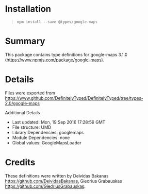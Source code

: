 # Installation
> `npm install --save @types/google-maps`

# Summary
This package contains type definitions for google-maps 3.1.0 (https://www.npmjs.com/package/google-maps).

# Details
Files were exported from https://www.github.com/DefinitelyTyped/DefinitelyTyped/tree/types-2.0/google-maps

Additional Details
 * Last updated: Mon, 19 Sep 2016 17:28:59 GMT
 * File structure: UMD
 * Library Dependencies: googlemaps
 * Module Dependencies: none
 * Global values: GoogleMapsLoader

# Credits
These definitions were written by Deividas Bakanas <https://github.com/DeividasBakanas>, Giedrius Grabauskas <https://github.com/GiedriusGrabauskas>.
